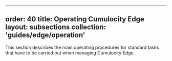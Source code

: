 
---
order: 40
title: Operating Cumulocity Edge
layout: subsections
collection: 'guides/edge/operation'
---

This section describes the main operating procedures for standard tasks that have to be carried out when managing Cumulocity Edge. 
